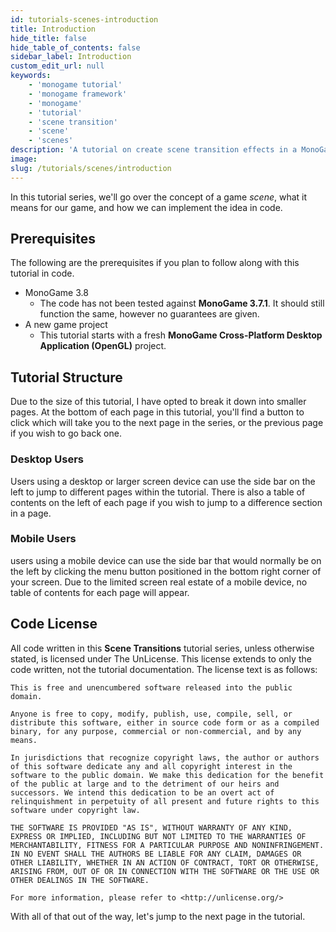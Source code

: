 ```yaml
---
id: tutorials-scenes-introduction
title: Introduction
hide_title: false
hide_table_of_contents: false
sidebar_label: Introduction
custom_edit_url: null
keywords:
    - 'monogame tutorial'
    - 'monogame framework'
    - 'monogame'
    - 'tutorial'
    - 'scene transition'
    - 'scene'
    - 'scenes'
description: 'A tutorial on create scene transition effects in a MonoGame project.'
image:
slug: /tutorials/scenes/introduction
---
```


In this tutorial series, we'll go over the concept of a game *scene*, what it means for our game, and how we can implement the idea in code.

## Prerequisites
The following are the prerequisites if you plan to follow along with this tutorial in code.

* MonoGame 3.8
    * The code has not been tested against **MonoGame 3.7.1**.  It should still function the same, however no guarantees are given.
* A new game project
    * This tutorial starts with a fresh **MonoGame Cross-Platform Desktop Application (OpenGL)** project.

## Tutorial Structure
Due to the size of this tutorial, I have opted to break it down into smaller pages.  At the bottom of each page in this tutorial, you'll find a button to click which will take you to the next page in the series, or the previous page if you wish to go back one.

### Desktop Users
Users using a desktop or larger screen device can use the side bar on the left to jump to different pages within the tutorial.  There is also a table of contents on the left of each page if you wish to jump to a difference section in a page.

### Mobile Users
users using a mobile device can use the side bar that would normally be on the left by clicking the menu button positioned in the bottom right corner of your screen.  Due to the limited screen real estate of a mobile device, no table of contents for each page will appear.

## Code License
All code written in this **Scene Transitions** tutorial series, unless otherwise stated, is licensed under The UnLicense.  This license extends to only the code written, not the tutorial documentation.  The license text is as follows:

```
This is free and unencumbered software released into the public domain.

Anyone is free to copy, modify, publish, use, compile, sell, or
distribute this software, either in source code form or as a compiled
binary, for any purpose, commercial or non-commercial, and by any
means.

In jurisdictions that recognize copyright laws, the author or authors
of this software dedicate any and all copyright interest in the
software to the public domain. We make this dedication for the benefit
of the public at large and to the detriment of our heirs and
successors. We intend this dedication to be an overt act of
relinquishment in perpetuity of all present and future rights to this
software under copyright law.

THE SOFTWARE IS PROVIDED "AS IS", WITHOUT WARRANTY OF ANY KIND,
EXPRESS OR IMPLIED, INCLUDING BUT NOT LIMITED TO THE WARRANTIES OF
MERCHANTABILITY, FITNESS FOR A PARTICULAR PURPOSE AND NONINFRINGEMENT.
IN NO EVENT SHALL THE AUTHORS BE LIABLE FOR ANY CLAIM, DAMAGES OR
OTHER LIABILITY, WHETHER IN AN ACTION OF CONTRACT, TORT OR OTHERWISE,
ARISING FROM, OUT OF OR IN CONNECTION WITH THE SOFTWARE OR THE USE OR
OTHER DEALINGS IN THE SOFTWARE.

For more information, please refer to <http://unlicense.org/>
```

With all of that out of the way, let's jump to the next page in the tutorial.